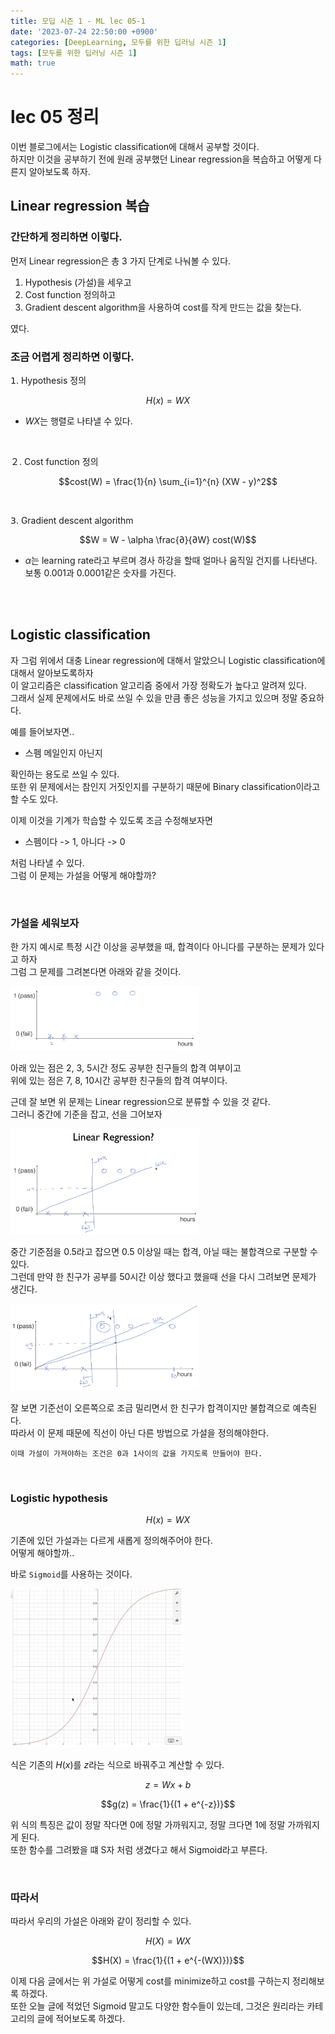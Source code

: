 ```yaml
---
title: 모딥 시즌 1 - ML lec 05-1
date: '2023-07-24 22:50:00 +0900'
categories: [DeepLearning, 모두를 위한 딥러닝 시즌 1]
tags: [모두를 위한 딥러닝 시즌 1]
math: true
---
```


# lec 05 정리

이번 블로그에서는 Logistic classification에 대해서 공부할 것이다.  
하지만 이것을 공부하기 전에 원래 공부했던 Linear regression을 복습하고 어떻게 다른지 알아보도록 하자.  


## Linear regression 복습 

### 간단하게 정리하면 이렇다.

먼저 Linear regression은 총 3 가지 단계로 나눠볼 수 있다.   

1. Hypothesis (가설)을 세우고 
2. Cost function 정의하고 
3. Gradient descent algorithm을 사용하여 cost를 작게 만드는 값을 찾는다.

였다.  

### 조금 어렵게 정리하면 이렇다.

𝟣. Hypothesis 정의 

$$H(x) = WX$$

- $WX$는 행렬로 나타낼 수 있다.

<br>

２. Cost function 정의

$$cost(W) = \frac{1}{n} \sum_{i=1}^{n} (XW - y)^2$$

<br>

𝟥. Gradient descent algorithm 

$$W = W - \alpha \frac{∂}{∂W} cost(W)$$

- $\alpha$는 learning rate라고 부르며 경사 하강을 할때 얼마나 움직일 건지를 나타낸다.  
보통 0.001과 0.0001같은 숫자를 가진다.

<br><br>

## Logistic classification

자 그럼 위에서 대충 Linear regression에 대해서 알았으니 Logistic classification에 대해서 알아보도록하자  
이 알고리즘은 classification 알고리즘 중에서 가장 정확도가 높다고 알려져 있다.  
그래서 실제 문제에서도 바로 쓰일 수 있을 만큼 좋은 성능을 가지고 있으며 정말 중요하다.  

예를 들어보자면..  
- 스펨 메일인지 아닌지  

확인하는 용도로 쓰일 수 있다.  
또한 위 문제에서는 참인지 거짓인지를 구분하기 때문에 Binary classification이라고 할 수도 있다.  

이제 이것을 기계가 학습할 수 있도록 조금 수정해보자면  
- 스펨이다 -> 1, 아니다 -> 0 

처럼 나타낼 수 있다.  
그럼 이 문제는 가설을 어떻게 해야할까?

<br>

### 가설을 세워보자

한 가지 예시로 특정 시간 이상을 공부했을 때, 합격이다 아니다를 구분하는 문제가 있다고 하자  
그럼 그 문제를 그려본다면 아래와 같을 것이다. 

<img src="/assets/img/Modeep1/classification.png" width="60%" height="70%">

아래 있는 점은 2, 3, 5시간 정도 공부한 친구들의 합격 여부이고  
위에 있는 점은 7, 8, 10시간 공부한 친구들의 합격 여부이다.  

근데 잘 보면 위 문제는 Linear regression으로 분류할 수 있을 것 같다.  
그러니 중간에 기준을 잡고, 선을 그어보자

<img src="/assets/img/Modeep1/classification_linear.png" width="60%" height="70%">

중간 기준점을 0.5라고 잡으면 0.5 이상일 때는 합격, 아닐 때는 불합격으로 구분할 수 있다.  
그런데 만약 한 친구가 공부를 50시간 이상 했다고 했을때 선을 다시 그려보면 문제가 생긴다.

<img src="/assets/img/Modeep1/classification_linear_error.png" width="60%" height="70%">

잘 보면 기준선이 오른쪽으로 조금 밀리면서 한 친구가 합격이지만 불합격으로 예측된다.  
따라서 이 문제 때문에 직선이 아닌 다른 방법으로 가설을 정의해야한다.  

`이때 가설이 가져야하는 조건은 0과 1사이의 값을 가지도록 만들어야 한다.`

<br>

### Logistic hypothesis
$$H(x) = WX$$

기존에 있던 가설과는 다르게 새롭게 정의해주어야 한다.  
어떻게 해야할까.. 

바로 `Sigmoid`를 사용하는 것이다.  

<img src="/assets/img/Modeep1/sigmoid.png" width="55%" height="55%">

식은 기존의 $H(x)$를 $z$라는 식으로 바꿔주고 계산할 수 있다.

$$z = Wx + b $$ 

$$g(z) = \frac{1}{(1 + e^{-z})}$$

위 식의 특징은 값이 정말 작다면 0에 정말 가까워지고, 정말 크다면 1에 정말 가까워지게 된다.  
또한 함수를 그려봤을 떄 S자 처럼 생겼다고 해서 Sigmoid라고 부른다.

<br>

### 따라서

따라서 우리의 가설은 아래와 같이 정리할 수 있다.

$$H(X) = WX$$

$$H(X) = \frac{1}{(1 + e^{-(WX)})}$$


이제 다음 글에서는 위 가설로 어떻게 cost를 minimize하고 cost를 구하는지 정리해보록 하겠다.  
또한 오늘 글에 적었던 Sigmoid 말고도 다양한 함수들이 있는데, 그것은 원리라는 카테고리의 글에 적어보도록 하겠다.
